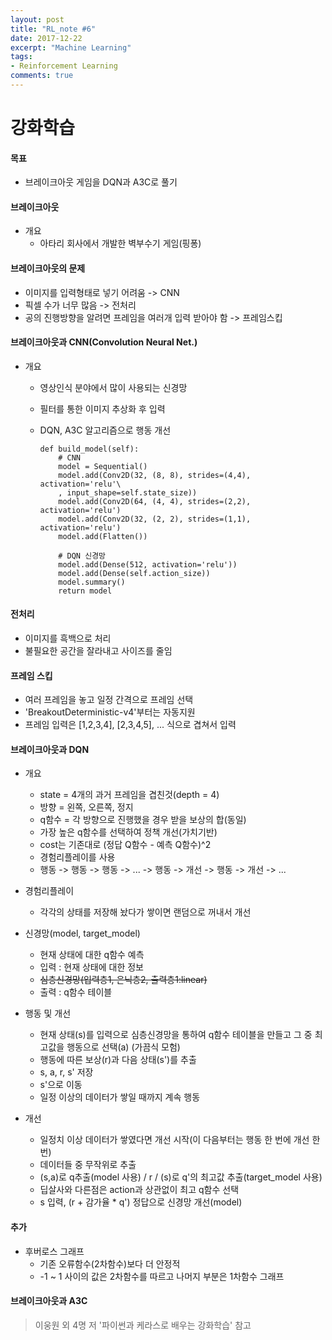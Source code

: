 ```yaml
---
layout: post
title: "RL_note #6"
date: 2017-12-22
excerpt: "Machine Learning"
tags:
- Reinforcement Learning
comments: true
---
```


# 강화학습

#### 목표
- 브레이크아웃 게임을 DQN과 A3C로 풀기

#### 브레이크아웃
- 개요
  - 아타리 회사에서 개발한 벽부수기 게임(핑퐁)

#### 브레이크아웃의 문제
- 이미지를 입력형태로 넣기 어려움 -> CNN
- 픽셀 수가 너무 많음 -> 전처리
- 공의 진행방향을 알려면 프레임을 여러개 입력 받아야 함 -> 프레임스킵

#### 브레이크아웃과 CNN(Convolution Neural Net.)
- 개요
  - 영상인식 분야에서 많이 사용되는 신경망
  - 필터를 통한 이미지 추상화 후 입력
  - DQN, A3C 알고리즘으로 행동 개선


        def build_model(self):
            # CNN
            model = Sequential()
            model.add(Conv2D(32, (8, 8), strides=(4,4), activation='relu'\
            , input_shape=self.state_size))
            model.add(Conv2D(64, (4, 4), strides=(2,2), activation='relu')
            model.add(Conv2D(32, (2, 2), strides=(1,1), activation='relu')
            model.add(Flatten())

            # DQN 신경망
            model.add(Dense(512, activation='relu'))
            model.add(Dense(self.action_size))
            model.summary()
            return model


#### 전처리
- 이미지를 흑백으로 처리
- 불필요한 공간을 잘라내고 사이즈를 줄임

#### 프레임 스킵
- 여러 프레임을 놓고 일정 간격으로 프레임 선택
- 'BreakoutDeterministic-v4'부터는 자동지원
- 프레임 입력은 [1,2,3,4], [2,3,4,5], ... 식으로 겹쳐서 입력

#### 브레이크아웃과 DQN
- 개요
  - state = 4개의 과거 프레임을 겹친것(depth = 4)
  - 방향 = 왼쪽, 오른쪽, 정지
  - q함수 = 각 방향으로 진행했을 경우 받을 보상의 합(동일)
  - 가장 높은 q함수를 선택하여 정책 개선(가치기반)
  - cost는 기존대로 (정답 Q함수 - 예측 Q함수)^2
  - 경험리플레이를 사용
  - 행동 -> 행동 -> 행동 -> ... -> 행동 -> 개선 -> 행동 -> 개선 -> ...

- 경험리플레이
  - 각각의 상태를 저장해 놨다가 쌓이면 랜덤으로 꺼내서 개선

- 신경망(model, target_model)
  - 현재 상태에 대한 q함수 예측
  - 입력 : 현재 상태에 대한 정보
  - ~~심층신경망(입력층1, 은닉층2, 출력층1:linear)~~
  - 출력 : q함수 테이블


- 행동 및 개선
  - 현재 상태(s)를 입력으로 심층신경망을 통하여 q함수 테이블을 만들고 그 중 최고값을 행동으로 선택(a) (가끔식 모험)
  - 행동에 따른 보상(r)과 다음 상태(s')를 추출
  - s, a, r, s' 저장
  - s'으로 이동
  - 일정 이상의 데이터가 쌓일 때까지 계속 행동


- 개선
  - 일정치 이상 데이터가 쌓였다면 개선 시작(이 다음부터는 행동 한 번에 개선 한 번)
  - 데이터들 중 무작위로 추출
  - (s,a)로 q추출(model 사용) / r / (s)로 q'의 최고값 추출(target_model 사용)
  - 딥살사와 다른점은 action과 상관없이 최고 q함수 선택
  - s 입력, (r + 감가율  * q') 정답으로 신경망 개선(model)

#### 추가
- 후버로스 그래프
  - 기존 오류함수(2차함수)보다 더 안정적
  - -1 ~ 1 사이의 값은 2차함수를 따르고 나머지 부분은 1차함수 그래프

#### 브레이크아웃과 A3C

> 이웅원 외 4명 저 '파이썬과 케라스로 배우는 강화학습' 참고

